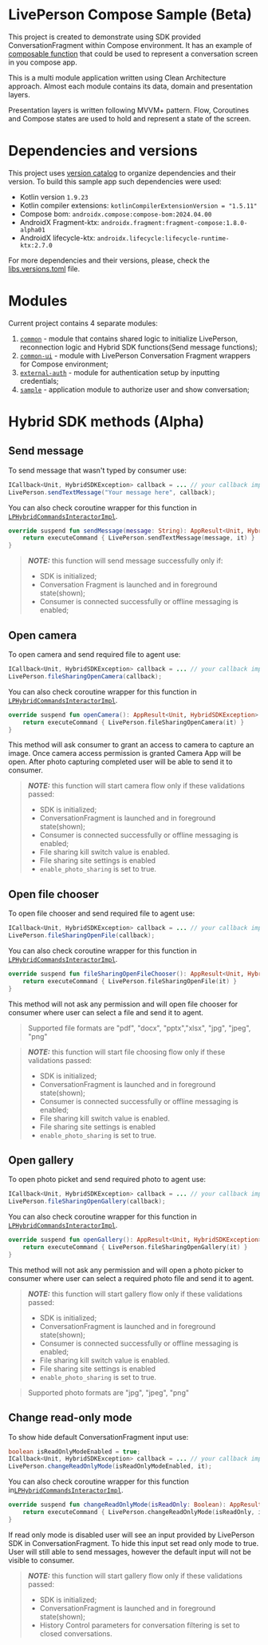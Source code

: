 # LivePerson Compose Sample (Beta)

This project is created to demonstrate using SDK provided ConversationFragment within Compose environment.
It has an example of [composable function](/common-ui/src/main/java/com/liveperson/compose/common_ui/views/LPConversationScreen.kt#L11) that could be used to represent a conversation screen
in you compose app. 

This is a multi module application written using Clean Architecture approach. Almost each module 
contains its data, domain and presentation layers. 

Presentation layers is written following MVVM+ pattern. Flow, Coroutines and Compose states are used 
to hold and represent a state of the screen.

# Dependencies and versions

This project uses [version catalog](https://developer.android.com/build/migrate-to-catalogs) to 
organize dependencies and their version. To build this sample app such dependencies were used:

- Kotlin version `1.9.23`
- Kotlin compiler extensions: `kotlinCompilerExtensionVersion = "1.5.11"`
- Compose bom: `androidx.compose:compose-bom:2024.04.00`
- AndroidX Fragment-ktx: `androidx.fragment:fragment-compose:1.8.0-alpha01`
- AndroidX lifecycle-ktx: `androidx.lifecycle:lifecycle-runtime-ktx:2.7.0`

For more dependencies and their versions, please, check the [libs.versions.toml](/gradle/libs.versions.toml) file. 

# Modules

Current project contains 4 separate modules:

1. [`common`](/common) - module that contains shared logic to initialize LivePerson, reconnection logic and Hybrid SDK functions(Send message functions);
2. [`common-ui`](/common-ui) - module with LivePerson Conversation Fragment wrappers for Compose environment;
3. [`external-auth`](/external-auth) - module for authentication setup by inputting credentials;
4. [`sample`](/sample) - application module to authorize user and show conversation;

# Hybrid SDK methods (Alpha)

## Send message

To send message that wasn't typed by consumer use:

```java
ICallback<Unit, HybridSDKException> callback = ... // your callback implementation
LivePerson.sendTextMessage("Your message here", callback);
```

You can also check coroutine wrapper for this function in [`LPHybridCommandsInteractorImpl`](/common/src/main/java/com/liveperson/common/data/liveperson/LPHybridCommandsInteractorImpl.kt#L12).

```kotlin
override suspend fun sendMessage(message: String): AppResult<Unit, HybridSDKException> {
    return executeCommand { LivePerson.sendTextMessage(message, it) }
}
```

> **_NOTE:_** this function will send message successfully only if:
> - SDK is initialized;
> - Conversation Fragment is launched and in foreground state(shown);
> - Consumer is connected successfully or offline messaging is enabled;

## Open camera

To open camera and send required file to agent use:

```java
ICallback<Unit, HybridSDKException> callback = ... // your callback implementation
LivePerson.fileSharingOpenCamera(callback);
```

You can also check coroutine wrapper for this function in [`LPHybridCommandsInteractorImpl`](/common/src/main/java/com/liveperson/common/data/liveperson/LPHybridCommandsInteractorImpl.kt#L23).

```kotlin
override suspend fun openCamera(): AppResult<Unit, HybridSDKException> {
    return executeCommand { LivePerson.fileSharingOpenCamera(it) }
}
```

This method will ask consumer to grant an access to camera to capture an image. Once camera access 
permission is granted Camera App will be open. After photo capturing completed user will be able 
to send it to consumer.

> **_NOTE:_** this function will start camera flow only if these validations passed:
> - SDK is initialized;
> - ConversationFragment is launched and in foreground state(shown);
> - Consumer is connected successfully or offline messaging is enabled;
> - File sharing kill switch value is enabled.
> - File sharing site settings is enabled
> - `enable_photo_sharing` is set to true.

## Open file chooser

To open file chooser and send required file to agent use:

```java
ICallback<Unit, HybridSDKException> callback = ... // your callback implementation
LivePerson.fileSharingOpenFile(callback);
```

You can also check coroutine wrapper for this function in [`LPHybridCommandsInteractorImpl`](/common/src/main/java/com/liveperson/common/data/liveperson/LPHybridCommandsInteractorImpl.kt#L31).

```kotlin
override suspend fun fileSharingOpenFileChooser(): AppResult<Unit, HybridSDKException> {
    return executeCommand { LivePerson.fileSharingOpenFile(it) }
}
```

This method will not ask any permission and will open file chooser for consumer where user can 
select a file and send it to agent.

> Supported file formats are "pdf", "docx", "pptx","xlsx", "jpg", "jpeg", "png"

> **_NOTE:_** this function will start file choosing flow only if these validations passed:
> - SDK is initialized;
> - ConversationFragment is launched and in foreground state(shown);
> - Consumer is connected successfully or offline messaging is enabled;
> - File sharing kill switch value is enabled.
> - File sharing site settings is enabled
> - `enable_photo_sharing` is set to true.

## Open gallery

To open photo picket and send required photo to agent use:

```java
ICallback<Unit, HybridSDKException> callback = ... // your callback implementation
LivePerson.fileSharingOpenGallery(callback);
```

You can also check coroutine wrapper for this function in [`LPHybridCommandsInteractorImpl`](/common/src/main/java/com/liveperson/common/data/liveperson/LPHybridCommandsInteractorImpl.kt#L27).

```kotlin
override suspend fun openGallery(): AppResult<Unit, HybridSDKException> {
    return executeCommand { LivePerson.fileSharingOpenGallery(it) }
}
```

This method will not ask any permission and will open a photo picker to consumer where user can select
a required photo file and send it to agent.

> **_NOTE:_** this function will start gallery flow only if these validations passed:
> - SDK is initialized;
> - ConversationFragment is launched and in foreground state(shown);
> - Consumer is connected successfully or offline messaging is enabled;
> - File sharing kill switch value is enabled.
> - File sharing site settings is enabled
> - `enable_photo_sharing` is set to true.

> Supported photo formats are "jpg", "jpeg", "png"

## Change read-only mode

To show hide default ConversationFragment input use:

```java
boolean isReadOnlyModeEnabled = true;
ICallback<Unit, HybridSDKException> callback = ... // your callback implementation
LivePerson.changeReadOnlyMode(isReadOnlyModeEnabled, it);
```

You can also check coroutine wrapper for this function in[`LPHybridCommandsInteractorImpl`](/common/src/main/java/com/liveperson/common/data/liveperson/LPHybridCommandsInteractorImpl.kt#L35).

```kotlin
override suspend fun changeReadOnlyMode(isReadOnly: Boolean): AppResult<Unit, HybridSDKException> {
    return executeCommand { LivePerson.changeReadOnlyMode(isReadOnly, it) }
}
```
If read only mode is disabled user will see an input provided by LivePerson SDK in ConversationFragment.
To hide this input set read only mode to true. User will still able to send messages, however the 
default input will not be visible to consumer. 

> **_NOTE:_** this function will start gallery flow only if these validations passed:
> - SDK is initialized;
> - ConversationFragment is launched and in foreground state(shown);
> - History Control parameters for conversation filtering is set to closed conversations. 